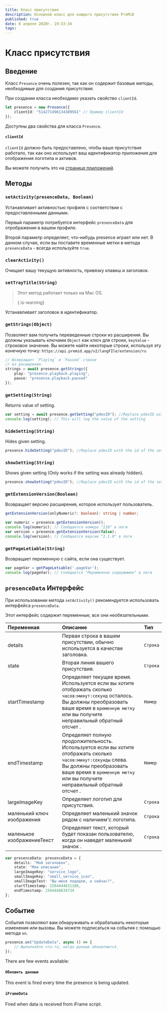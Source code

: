 ```yaml
---
title: Класс присутствия
description: Основной класс для каждого присутствия PreMiD
published: true
date: 8 апреля 2020г. 19:33:34
tags:
---
```


# Класс присутствия

## Введение

Класс `Presence` очень полезен, так как он содержит базовые методы, необходимые для создания присутствия.

 При создании класса необходимо указать свойство `clientId`.

```typescript
let presence = new Presence({
    clientId: "514271496134389561" // Пример clientId
});
```

Доступны два свойства для класса `Presence`.

#### `clientId`

`clientId` должно быть предоставлено, чтобы ваше присутствие работало, так как оно использует ваш идентификатор приложения для отображения логотипа и активов.

Вы можете получить это на [странице приложений](https://discordapp.com/developers/applications).

## Методы

### `setActivity(presenceData, Boolean)`

Устанавливает активностью профиля с соответствии с предоставленными данными.

Первый параметр потребуется интерфейс `presenceData` для отрображения в вашем профиле.

Второй параметр определяет, что-нибудь presence играет или нет. В данном случае, если вы поставите временные метки в метода `presenceData` - всегда используйте `true`.

### `clearActivity()`

Очищает вашу текущую активность, привязку клавиш и заголовок.

### `setTrayTitle(String)`

> Этот метод работает только на Mac OS. 
> 
> {.is-warning}

Устанавливает заголовок в идентификатор.

### `getStrings(Object)`

Позволяет вам получить переведенные строки из расширения. Вы должны указывать ключами `Object` как ключ для строки, `keyValue` - строковое значение. Вы можете найти некоторые строки, используя эту конечную точку: `https://api.premid.app/v2/langFIle/extension/ru`

```typescript
// Возвращает `Playing` и `Paused` строки
// из расширения.
strings = await presence.getStrings({
    play: "presence.playback.playing",
    pause: "presence.playback.paused"
});
```

### `getSetting(String)`
Returns value of setting.
```typescript
var setting = await presence.getSetting("pdexID"); //Replace pdexID with the id of the setting
console.log(setting); // This will log the value of the setting
```

### `hideSetting(String)`
Hides given setting.
```typescript
presence.hideSetting("pdexID"); //Replace pdexID with the id of the setting
```

### `showSetting(String)`
Shows given setting (Only works if the setting was already hidden).
```typescript
presence.showSetting("pdexID"); //Replace pdexID with the id of the setting
```

### `getExtensionVersion(Boolean)`
Возвращает версию расширения, которое использует пользователь.
```typescript
getExtensionVersion(onlyNumeric?: boolean): string | number;

var numeric = presence.getExtensionVersion();
console.log(numeric); // Сообщается номера "210" в логи
var version = presence.getExtensionVersion(false);
console.log(version); // Сообщается версии "2.1.0" в логи
```

### `getPageLetiable(String)`

Возвращает переменную с сайта, если она существует.

```typescript
var pageVar = getPageLetiable('.pageVar');
console.log(pageVar); // Сообщается "Переменное содержимое" в логи
```

## `presenceData` Интерфейс

При использовании метода `setActivity()` рекомендуется использовать интерфейса `presenceData`.

Этот интерфейс содержит переменные, все они необязательными.

<table>
  <thead>
    <tr>
      <th style="text-align:left">Переменная</th>
      <th style="text-align:left">Описание</th>
      <th style="text-align:left">Тип</th>
    </tr>
  </thead>
  <tbody>
    <tr>
      <td style="text-align:left">details</td>
      <td style="text-align:left">Первая строка в вашем присутствии, обычно используется в качестве заголовка.</td>
      <td style="text-align:left"><code>Строка</code>
      </td>
    </tr>
    <tr>
      <td style="text-align:left">state</td>
      <td style="text-align:left">Вторая линия вашего присутствия.</td>
      <td style="text-align:left"><code>Строка</code>
      </td>
    </tr>
    <tr>
      <td style="text-align:left">startTimestamp</td>
      <td style="text-align:left">Определяет текущее время.<br>
        Используется если вы хотите отображать сколько <code>часов:минут:секунд</code> осталось.
          <br>Вы должны преобразовать ваше время в <code>временную метку</code> или вы получите неправильный обратный отсчет
.
      </td>
      <td style="text-align:left"><code>Номер</code>
      </td>
    </tr>
    <tr>
      <td style="text-align:left">endTimestamp</td>
      <td style="text-align:left">Определяет полную продолжительность.
        <br>Используется если вы хотите отображать сколько <code>часов:минут:секунды</code> слева.
          <br>Вы должны преобразовать ваше время в <code>временную метку</code> или вы получите неправильный обратный отсчет
.
      </td>
      <td style="text-align:left"><code>Номер</code>
      </td>
    </tr>
    <tr>
      <td style="text-align:left">largeImageKey</td>
      <td style="text-align:left">Определяет логотип для присутствия.</td>
      <td style="text-align:left"><code>Строка</code>
      </td>
    </tr>
    <tr>
      <td style="text-align:left">маленький ключ изображения</td>
      <td style="text-align:left">Определяет маленький значок рядом с наличием&apos;с логотипа.</td>
      <td style="text-align:left"><code>Строка</code>
      </td>
    </tr>
    <tr>
      <td style="text-align:left">маленькое изображениеТекст</td>
      <td style="text-align:left">Определяет текст, который будет показан пользователю, когда он наведет маленький значок
.</td>
      <td style="text-align:left"><code>Строка</code>
      </td>
    </tr>
  </tbody>
</table>

```typescript
var presenceData: presenceData = {
    details: "Мой заголовок",
    state: "Мои описание",
    largeImageKey: "service_logo",
    smallImageKey: "small_service_icon",
    smallImageText: "Вы меня подошли, а сейчас?",
    startTimestamp: 1564444631188,
    endTimestamp: 1564444634734
};
```

## Событие

События позволяют вам обнаруживать и обрабатывать некоторые изменения или вызовы. Вы можете подписаться на события с помощью метода `on`.

```typescript
presence.on("UpdateData", async () => {
    // Выполняйте что-то, когда данные обновляются.
});
```

There are few events available:

#### `Обновить данные`

This event is fired every time the presence is being updated.

#### `iFrameData`

Fired when data is received from iFrame script.
